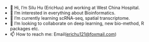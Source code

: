 - 👋 Hi, I’m Silu Hu (EricHuu) and working at West China Hospital. 
- 👀 I’m interested in everything about Bioinformatics.
- 🌱 I’m currently learning scRNA-seq, spatial transcriptome. 
- 💞️ I’m looking to collaborate on deep learning, new bio-method, R packages etc.
- 📫 How to reach me: Email(erichu121@foxmail.com)

<!---
ericHuu/ericHuu is a ✨ special ✨ repository because its `README.md` (this file) appears on your GitHub profile.
You can click the Preview link to take a look at your changes.
--->
